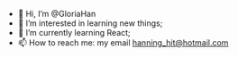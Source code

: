 - 👋 Hi, I’m @GloriaHan
- 👀 I’m interested in learning new things;
- 🌱 I’m currently learning React;
- 📫 How to reach me: my email hanning_hit@hotmail.com

<!---
GloriaHan/GloriaHan is a ✨ special ✨ repository because its `README.md` (this file) appears on your GitHub profile.
You can click the Preview link to take a look at your changes.
--->
